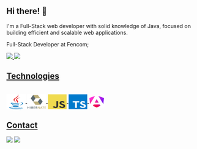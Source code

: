 ## Hi there! 👋

I'm a Full-Stack web developer with solid knowledge of Java, focused on building efficient and scalable web applications.

Full-Stack Developer at Fencom;

<div style="display: flex; flex-direction: row;">
  <a href="https://github.com/pedroolorentz">
  <img class="img" height="150em" src="https://github-readme-streak-stats.herokuapp.com/?user=pedroolorentz&theme=tokyonight&hide_border=false"/>
  <img class="img" height="150em" src="https://github-readme-stats.vercel.app/api/top-langs/?username=pedroolorentz&theme=tokyonight&show_icons=true&hide_border=false&layout=compact"/>
</div>
  
  
  
  ## Technologies
  
<div style="display: inline_block"><br>
  <img align="center" alt="Java" height="40" width="50" src="https://raw.githubusercontent.com/devicons/devicon/master/icons/java/java-original.svg">
  <img align="center" alt="Hibernate" height="40" width="50" src="https://raw.githubusercontent.com/devicons/devicon/master/icons/hibernate/hibernate-original-wordmark.svg">
  <img align="center" alt="Js" height="40" width="50" src="https://raw.githubusercontent.com/devicons/devicon/master/icons/javascript/javascript-original.svg">
  <img align="center" alt="Ts" height="40" width="50" src="https://raw.githubusercontent.com/devicons/devicon/master/icons/typescript/typescript-original.svg">
  <img align="center" alt="Angular" height="30" width="40" src="https://raw.githubusercontent.com/devicons/devicon/master/icons/angular/angular-original.svg">
</div>
  
  ## Contact
  
<div>
  <a href = "mailto:pwiller.lorentz@gmail.com"><img src="https://img.shields.io/badge/-Gmail-%23333?style=for-the-badge&logo=gmail&logoColor=white" target="_blank"></a>
  <a href="https://www.linkedin.com/in/pedroolorentz/" target="_blank"><img src="https://img.shields.io/badge/-LinkedIn-%230077B5?style=for-the-badge&logo=linkedin&logoColor=white" target="_blank"></a> 
</div>

